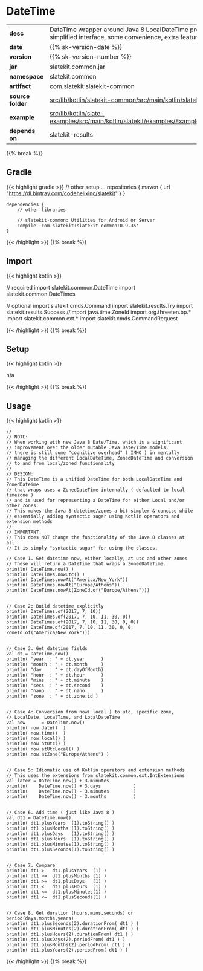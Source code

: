 
# DateTime

<table class="table table-striped table-bordered">
  <tbody>
    <tr>
      <td><strong>desc</strong></td>
      <td>DataTime wrapper around Java 8 LocalDateTime providing a simplified interface, some convenience, extra features.</td>
    </tr>
    <tr>
      <td><strong>date</strong></td>
      <td>{{% sk-version-date %}}</td>
    </tr>
    <tr>
      <td><strong>version</strong></td>
      <td>{{% sk-version-number %}}</td>
    </tr>
    <tr>
      <td><strong>jar</strong></td>
      <td>slatekit.common.jar</td>
    </tr>
    <tr>
      <td><strong>namespace</strong></td>
      <td>slatekit.common</td>
    </tr>
    <tr>
      <td><strong>artifact</strong></td>
      <td>com.slatekit:slatekit-common</td>
    </tr>
    <tr>
      <td><strong>source folder</strong></td>
      <td><a href="https://github.com/slatekit/slatekit/tree/master/src/lib/kotlin/slatekit-common/src/main/kotlin/slatekit/common" class="url-ch">src/lib/kotlin/slatekit-common/src/main/kotlin/slatekit/common</a></td>
    </tr>
    <tr>
      <td><strong>example</strong></td>
      <td><a href="https://github.com/slatekit/slatekit/tree/master/src/lib/kotlin/slatekit-examples/src/main/kotlin/slatekit/examples/Example_DateTime.kt" class="url-ch">src/lib/kotlin/slate-examples/src/main/kotlin/slatekit/examples/Example_DateTime.kt</a></td>
    </tr>
    <tr>
      <td><strong>depends on</strong></td>
      <td> slatekit-results</td>
    </tr>
  </tbody>
</table>
{{% break %}}

## Gradle
{{< highlight gradle >}}
    // other setup ...
    repositories {
        maven { url  "https://dl.bintray.com/codehelixinc/slatekit" }
    }

    dependencies {
        // other libraries

        // slatekit-common: Utilities for Android or Server
        compile 'com.slatekit:slatekit-common:0.9.35'
    }

{{< /highlight >}}
{{% break %}}

## Import
{{< highlight kotlin >}}


// required 
import slatekit.common.DateTime
import slatekit.common.DateTimes



// optional 
import slatekit.cmds.Command
import slatekit.results.Try
import slatekit.results.Success
//import java.time.ZoneId
import org.threeten.bp.*
import slatekit.common.ext.*
import slatekit.cmds.CommandRequest




{{< /highlight >}}
{{% break %}}

## Setup
{{< highlight kotlin >}}


n/a


{{< /highlight >}}
{{% break %}}

## Usage
{{< highlight kotlin >}}


    //
    // NOTE:
    // When working with new Java 8 Date/Time, which is a significant
    // improvement over the older mutable Java Date/Time models,
    // there is still some "cognitive overhead" ( IMHO ) in mentally
    // managing the different LocalDateTime, ZonedDateTime and conversion
    // to and from local/zoned functionality
    //
    // DESIGN:
    // This DateTime is a unified DateTime for both LocalDateTime and ZonedDateime
    // that wraps uses a ZonedDateTime internally ( defaulted to local timezone )
    // and is used for representing a DateTime for either Local and/or other Zones.
    // This makes the Java 8 datetime/zones a bit simpler & concise while
    // essentially adding syntactic sugar using Kotlin operators and extension methods
    //
    // IMPORTANT:
    // This does NOT change the functionality of the Java 8 classes at all.
    // It is simply "syntactic sugar" for using the classes.

    // Case 1. Get datetime now, either locally, at utc and other zones
    // These will return a DateTime that wraps a ZonedDateTime.
    println( DateTime.now() )
    println( DateTimes.nowUtc() )
    println( DateTimes.nowAt("America/New_York"))
    println( DateTimes.nowAt("Europe/Athens"))
    println( DateTimes.nowAt(ZoneId.of("Europe/Athens")))


    // Case 2: Build datetime explicitly
    println( DateTimes.of(2017, 7, 10))
    println( DateTimes.of(2017, 7, 10, 11, 30, 0))
    println( DateTimes.of(2017, 7, 10, 11, 30, 0, 0))
    println( DateTime.of(2017, 7, 10, 11, 30, 0, 0, ZoneId.of("America/New_York")))


    // Case 3. Get datetime fields
    val dt = DateTime.now()
    println( "year  : " + dt.year      )
    println( "month : " + dt.month     )
    println( "day   : " + dt.dayOfMonth)
    println( "hour  : " + dt.hour      )
    println( "mins  : " + dt.minute    )
    println( "secs  : " + dt.second    )
    println( "nano  : " + dt.nano      )
    println( "zone  : " + dt.zone.id )


    // Case 4: Conversion from now( local ) to utc, specific zone,
    // LocalDate, LocalTime, and LocalDateTime
    val now      = DateTime.now()
    println( now.date()  )
    println( now.time()  )
    println( now.local() )
    println( now.atUtc() )
    println( now.atUtcLocal() )
    println( now.atZone("Europe/Athens") )


    // Case 5: Idiomatic use of Kotlin operators and extension methods
    // This uses the extensions from slatekit.common.ext.IntExtensions
    val later = DateTime.now() + 3.minutes
    println(    DateTime.now() + 3.days            )
    println(    DateTime.now() - 3.minutes         )
    println(    DateTime.now() - 3.months          )


    // Case 6. Add time ( just like Java 8 )
    val dt1 = DateTime.now()
    println( dt1.plusYears  (1).toString() )
    println( dt1.plusMonths (1).toString() )
    println( dt1.plusDays   (1).toString() )
    println( dt1.plusHours  (1).toString() )
    println( dt1.plusMinutes(1).toString() )
    println( dt1.plusSeconds(1).toString() )


    // Case 7. Compare
    println( dt1 >   dt1.plusYears  (1) )
    println( dt1 >=  dt1.plusMonths (1) )
    println( dt1 >=  dt1.plusDays   (1) )
    println( dt1 <   dt1.plusHours  (1) )
    println( dt1 <=  dt1.plusMinutes(1) )
    println( dt1 <=  dt1.plusSeconds(1) )


    // Case 8. Get duration (hours,mins,seconds) or period(days,months,years)
    println( dt1.plusSeconds(2).durationFrom( dt1 ) )
    println( dt1.plusMinutes(2).durationFrom( dt1 ) )
    println( dt1.plusHours(2).durationFrom( dt1 ) )
    println( dt1.plusDays(2).periodFrom( dt1 ) )
    println( dt1.plusMonths(2).periodFrom( dt1 ) )
    println( dt1.plusYears(2).periodFrom( dt1 ) )

    

{{< /highlight >}}
{{% break %}}

